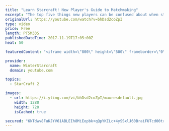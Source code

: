 ```yaml
---
title: "Learn Starcraft! New Player's Guide to Matchmaking"
excerpt: "The top five things new players can be confused about when starting off playing Starcraft 2!"
originalUrl: https://youtube.com/watch?v=bhDsd2coZpI
type: video
price: Free
length: PT5M33S
publishedDateTime: 2017-11-19T17:05:00Z
heat: 50

featuredContent: "<iframe width=\"800\" height=\"500\" frameborder=\"0\" src=\"https://www.youtube.com/embed/bhDsd2coZpI\" allow=\"accelerometer; autoplay; encrypted-media; gyroscope; picture-in-picture\" allowfullscreen></iframe>"

provider:
  name: WinterStarcraft
  domain: youtube.com

topics:
  - StarCraft 2

images:
  - url: https://i.ytimg.com/vi/bhDsd2coZpI/maxresdefault.jpg
    width: 1280
    height: 720
    isCached: true

secured: "6kTdwv8FuKJYV61ABLEIh8MiEopbk+qQpYKILc+4ySSxlJ60BraiFUTcd00trCz/mCwusNY32kY3ODg5ywQ0V2mKOh83StS6+nF/PNChQATjOX0E2XzSc7H+QN9KeiYPXBYy/oaed2fJMAllf6TIGQD0h55rKRUrOsngd61jZiNfvUGjaF2QhflpMqwpHYBrlJP/QpI9ETgoYPmANRmR1tF6of92DBmc8/MdU/FWs5dnxnGy4D9cntnU0PbZldIgNJO6NF9fxx6uG2swPt1NhPKf+p8RjXpeu+uSU0BUOWLo5QI0WMFKb6Evkiq4Ag++2Gn4H5+ixK0ax6PLjyKCr7CpiAht1Elj87ANBfd67ldNWzt9N1UCjirXptZ1khn/pZ/rc9VThsAw81tm90dBPrSedY15hQ238z6uTuUvUFY=;Ju+0fgW3CTydr1DRo+uFuA=="
---
```



